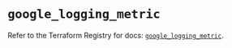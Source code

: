 # `google_logging_metric`

Refer to the Terraform Registry for docs: [`google_logging_metric`](https://registry.terraform.io/providers/hashicorp/google-beta/6.33.0/docs/resources/google_logging_metric).
